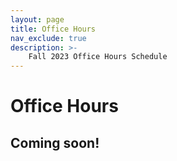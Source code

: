 ```yaml
---
layout: page
title: Office Hours
nav_exclude: true
description: >-
    Fall 2023 Office Hours Schedule
---
```


# Office Hours
## Coming soon!
<!-- You are welcome to show up to any office hours. Please see the calendar for OH times and locations.

We use an [online sign-up system](https://oh.data8.org/) to help keep track of everyone.

If you need help during your lab section, please utilize the [lab queue](https://oh.data8.org/) instead so that the lab TAs can see your help request!

## Office Hours Calendar

### Data 8 Fall 2023 Office Hour Calendar

  <style>
    /* Style the container to enable rounded corners and drop shadow */
    .calendar-container {
      width: 1000px;
      height: 800px;
      overflow: hidden;
      border-radius: 20px;
      background-color: #ffffff !important;

    }

    /* Style the iframe */
    .calendar-container iframe {
      width: 100%;
      height: 100%;
      border: none;
    }
  </style>

<div class="calendar-container">
  <iframe src="https://calendar.google.com/calendar/embed?height=800&wkst=2&ctz=America%2FLos_Angeles&title=&nbsp;&showNav=1&showDate=1&mode=WEEK&src=Y181YTMwMjkxZjJmMGJhMzQxOWIyMzdmZjVkOWYwMTA2MDQxOTZjMWZhZTc2ZWFhMWI5OWM5Y2EyZDkzMWRlYWNjQGdyb3VwLmNhbGVuZGFyLmdvb2dsZS5jb20&color=%23003262"></iframe>
</div> -->

<script src="../assets/darkmode.js"></script>
<script>
window.addEventListener("DOMContentLoaded", (event) => {
    onLoad();
});
</script>